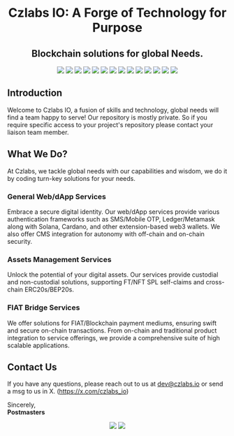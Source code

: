 <h1 align="center">Czlabs IO: A Forge of Technology for Purpose</h1>
<h2 align="center">Blockchain solutions for global Needs.</h2>


<p align="center">
  <img src="https://img.shields.io/badge/-Ethereum-3C3C3D?style=flat-square&logo=ethereum&logoColor=white">
  <img src="https://img.shields.io/badge/-Bitcoin-F7931A?style=flat-square&logo=bitcoin&logoColor=white">
  <img src="https://img.shields.io/badge/-Solana-000000?style=flat-square&logo=solana&logoColor=06AFF2">
  <img src="https://img.shields.io/badge/-Rust-000000?style=flat-square&logo=rust&logoColor=white">
  <img src="https://img.shields.io/badge/-Node.js-339933?style=flat-square&logo=nodedotjs&logoColor=white">
  <img src="https://img.shields.io/badge/-Strapi-2E7EEA?style=flat-square&logo=strapi&logoColor=white">
  <img src="https://img.shields.io/badge/-GitHub%20Actions-2088FF?style=flat-square&logo=github-actions&logoColor=white">
  <img src="https://img.shields.io/badge/-GitLab-FCA121?style=flat-square&logo=gitlab&logoColor=white">
  <img src="https://img.shields.io/badge/-Docker-2496ED?style=flat-square&logo=docker&logoColor=white">
  <img src="https://img.shields.io/badge/-Kubernetes-326CE5?style=flat-square&logo=kubernetes&logoColor=white">
  <img src="https://img.shields.io/badge/-AWS-232F3E?style=flat-square&logo=amazon-aws&logoColor=white">
  <img src="https://img.shields.io/badge/-Travis%20CI-3EAAAF?style=flat-square&logo=travisci&logoColor=white">
  <img src="https://img.shields.io/badge/-CodeCov-F01F7A?style=flat-square&logo=codecov&logoColor=white">
  <img src="https://img.shields.io/badge/-GraphQL-E10098?style=flat-square&logo=graphql&logoColor=white">
</p>


## Introduction
Welcome to Czlabs IO, a fusion of skills and technology, global needs will find a team happy to serve! Our repository is mostly private. So if you require specific access to your project's repository please contact your liaison team member.

## What We Do?
At Czlabs, we tackle global needs with our capabilities and wisdom, we do it by coding turn-key solutions for your needs.

### General Web/dApp Services
Embrace a secure digital identity. Our web/dApp services provide various authentication frameworks such as SMS/Mobile OTP, Ledger/Metamask along with Solana, Cardano, and other extension-based web3 wallets. We also offer CMS integration for autonomy with off-chain and on-chain security.

### Assets Management Services
Unlock the potential of your digital assets. Our services provide custodial and non-custodial solutions, supporting FT/NFT SPL self-claims and cross-chain ERC20s/BEP20s.

### FIAT Bridge Services
We offer solutions for FIAT/Blockchain payment mediums, ensuring swift and secure on-chain transactions. From on-chain and traditional product integration to service offerings, we provide a comprehensive suite of high scalable applications.

## Contact Us
If you have any questions, please reach out to us at dev@czlabs.io or send a msg to us in X. (https://x.com/czlabs_io)

Sincerely,  
**Postmasters**

<p align="center">
  <img src="https://img.shields.io/badge/-Obsidian-4A4A4A?style=flat-square&logo=obsidian&logoColor=white">
  <img src="https://img.shields.io/badge/-GIMP-5C5543?style=flat-square&logo=gimp&logoColor=white">
</p>
